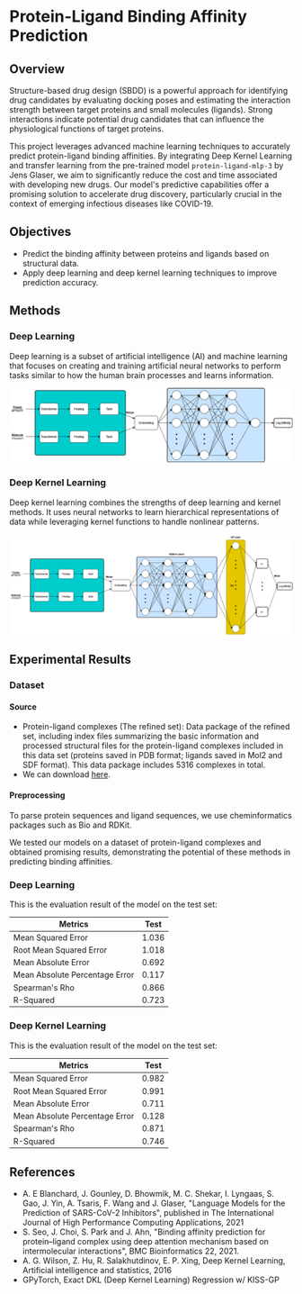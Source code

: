 # Protein-Ligand Binding Affinity Prediction

## Overview

Structure-based drug design (SBDD) is a powerful approach for identifying drug candidates by evaluating docking poses and estimating the interaction strength between target proteins and small molecules (ligands). Strong interactions indicate potential drug candidates that can influence the physiological functions of target proteins. 

This project leverages advanced machine learning techniques to accurately predict protein-ligand binding affinities. By integrating Deep Kernel Learning and transfer learning from the pre-trained model `protein-ligand-mlp-3` by Jens Glaser, we aim to significantly reduce the cost and time associated with developing new drugs. Our model's predictive capabilities offer a promising solution to accelerate drug discovery, particularly crucial in the context of emerging infectious diseases like COVID-19.

## Objectives

- Predict the binding affinity between proteins and ligands based on structural data.
- Apply deep learning and deep kernel learning techniques to improve prediction accuracy.

## Methods

### Deep Learning

Deep learning is a subset of artificial intelligence (AI) and machine learning that focuses on creating and training artificial neural networks to perform tasks similar to how the human brain processes and learns information.

![Deep Learning Model Architecture](images/DL-architecture.png)

### Deep Kernel Learning

Deep kernel learning combines the strengths of deep learning and kernel methods. It uses neural networks to learn hierarchical representations of data while leveraging kernel functions to handle nonlinear patterns.

![Deep Kernel Learning Model Architecture](images/DKL-architecture.png)

## Experimental Results

### Dataset

#### Source

- Protein-ligand complexes (The refined set): Data package of the refined set, including index files summarizing the basic information and processed structural files for the protein-ligand complexes included in this data set (proteins saved in PDB format; ligands saved in Mol2 and SDF format). This data package includes 5316 complexes in total.
- We can download [here](http://www.pdbbind.org.cn/download.php).

#### Preprocessing

To parse protein sequences and ligand sequences, we use cheminformatics packages such as Bio and RDKit.

We tested our models on a dataset of protein-ligand complexes and obtained promising results, demonstrating the potential of these methods in predicting binding affinities.

### Deep Learning

This is the evaluation result of the model on the test set:

| Metrics                          | Test   |
|----------------------------------|--------|
| Mean Squared Error               | 1.036  |
| Root Mean Squared Error          | 1.018  |
| Mean Absolute Error              | 0.692  |
| Mean Absolute Percentage Error   | 0.117  |
| Spearman's Rho                   | 0.866  |
| R-Squared                        | 0.723  |

### Deep Kernel Learning

This is the evaluation result of the model on the test set:

| Metrics                          | Test   |
|----------------------------------|--------|
| Mean Squared Error               | 0.982  |
| Root Mean Squared Error          | 0.991  |
| Mean Absolute Error              | 0.711  |
| Mean Absolute Percentage Error   | 0.128  |
| Spearman's Rho                   | 0.871  |
| R-Squared                        | 0.746  |

## References
* A. E Blanchard, J. Gounley, D. Bhowmik, M. C. Shekar, I. Lyngaas, S. Gao, J. Yin, A. Tsaris, F. Wang and J. Glaser, "Language Models for the Prediction of SARS-CoV-2 Inhibitors", published in The International Journal of High Performance Computing Applications, 2021
* S. Seo, J. Choi, S. Park and J. Ahn, "Binding affinity prediction for protein–ligand complex using deep attention mechanism based on intermolecular interactions", BMC Bioinformatics 22, 2021.
* A. G. Wilson, Z. Hu, R. Salakhutdinov, E. P. Xing, Deep Kernel Learning, Artificial intelligence and statistics, 2016
* GPyTorch, Exact DKL (Deep Kernel Learning) Regression w/ KISS-GP
